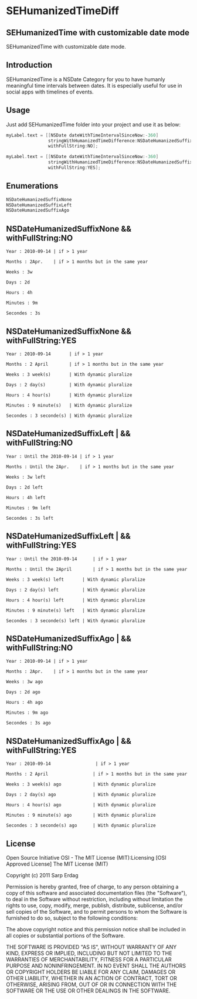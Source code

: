SEHumanizedTimeDiff
====================

SEHumanizedTime with customizable date mode
---------------------

SEHumanizedTime with customizable date mode.

Introduction
---------------------

SEHumanizedTime is a NSDate Category for you to have humanly meaningful time intervals between dates. It is especially useful for use in social apps with 
timelines of events. 

Usage
---------------------

Just add SEHumanizedTime folder into your project and use it as below:

``` objective-c
myLabel.text = [[NSDate dateWithTimeIntervalSinceNow:-360]
                stringWithHumanizedTimeDifference:NSDateHumanizedSuffixNone
                withFullString:NO];

myLabel.text = [[NSDate dateWithTimeIntervalSinceNow:-360]
                stringWithHumanizedTimeDifference:NSDateHumanizedSuffixAgo
                withFullString:YES];
```

Enumerations
---------------------

``` objective-c
NSDateHumanizedSuffixNone
NSDateHumanizedSuffixLeft
NSDateHumanizedSuffixAgo
```

NSDateHumanizedSuffixNone && withFullString:NO
---------------------

``` plain
Year : 2010-09-14 | if > 1 year

Months : 2Apr.    | if > 1 months but in the same year

Weeks : 3w

Days : 2d

Hours : 4h

Minutes : 9m

Secondes : 3s
```

NSDateHumanizedSuffixNone && withFullString:YES
---------------------

``` plain
Year : 2010-09-14       | if > 1 year

Months : 2 April        | if > 1 months but in the same year

Weeks : 3 week(s)       | With dynamic pluralize

Days : 2 day(s)         | With dynamic pluralize

Hours : 4 hour(s)       | With dynamic pluralize

Minutes : 9 minute(s)   | With dynamic pluralize

Secondes : 3 seconde(s) | With dynamic pluralize
```

NSDateHumanizedSuffixLeft | && withFullString:NO
---------------------

``` plain
Year : Until the 2010-09-14 | if > 1 year

Months : Until the 2Apr.    | if > 1 months but in the same year

Weeks : 3w left

Days : 2d left

Hours : 4h left

Minutes : 9m left

Secondes : 3s left
```

NSDateHumanizedSuffixLeft | && withFullString:YES
---------------------

``` plain
Year : Until the 2010-09-14      | if > 1 year

Months : Until the 2April        | if > 1 months but in the same year

Weeks : 3 week(s) left       | With dynamic pluralize

Days : 2 day(s) left         | With dynamic pluralize

Hours : 4 hour(s) left       | With dynamic pluralize

Minutes : 9 minute(s) left   | With dynamic pluralize

Secondes : 3 seconde(s) left | With dynamic pluralize
```

NSDateHumanizedSuffixAgo | && withFullString:NO
---------------------

``` plain
Year : 2010-09-14 | if > 1 year

Months : 2Apr.    | if > 1 months but in the same year

Weeks : 3w ago

Days : 2d ago

Hours : 4h ago

Minutes : 9m ago

Secondes : 3s ago
```


NSDateHumanizedSuffixAgo | && withFullString:YES
---------------------

``` plain
Year : 2010-09-14                 | if > 1 year

Months : 2 April                 | if > 1 months but in the same year

Weeks : 3 week(s) ago            | With dynamic pluralize

Days : 2 day(s) ago              | With dynamic pluralize

Hours : 4 hour(s) ago            | With dynamic pluralize

Minutes : 9 minute(s) ago        | With dynamic pluralize

Secondes : 3 seconde(s) ago      | With dynamic pluralize
```


License
---------------------

Open Source Initiative OSI - The MIT License (MIT):Licensing [OSI Approved License] The MIT License (MIT)

Copyright (c) 2011 Sarp Erdag

Permission is hereby granted, free of charge, to any person obtaining a copy of this software and associated documentation files (the "Software"), to deal in the Software without restriction, including without limitation the rights to use, copy, modify, merge, publish, distribute, sublicense, and/or sell copies of the Software, and to permit persons to whom the Software is furnished to do so, subject to the following conditions:

The above copyright notice and this permission notice shall be included in all copies or substantial portions of the Software.

THE SOFTWARE IS PROVIDED "AS IS", WITHOUT WARRANTY OF ANY KIND, EXPRESS OR IMPLIED, INCLUDING BUT NOT LIMITED TO THE WARRANTIES OF MERCHANTABILITY, FITNESS FOR A PARTICULAR PURPOSE AND NONINFRINGEMENT. IN NO EVENT SHALL THE AUTHORS OR COPYRIGHT HOLDERS BE LIABLE FOR ANY CLAIM, DAMAGES OR OTHER LIABILITY, WHETHER IN AN ACTION OF CONTRACT, TORT OR OTHERWISE, ARISING FROM, OUT OF OR IN CONNECTION WITH THE SOFTWARE OR THE USE OR OTHER DEALINGS IN THE SOFTWARE.
